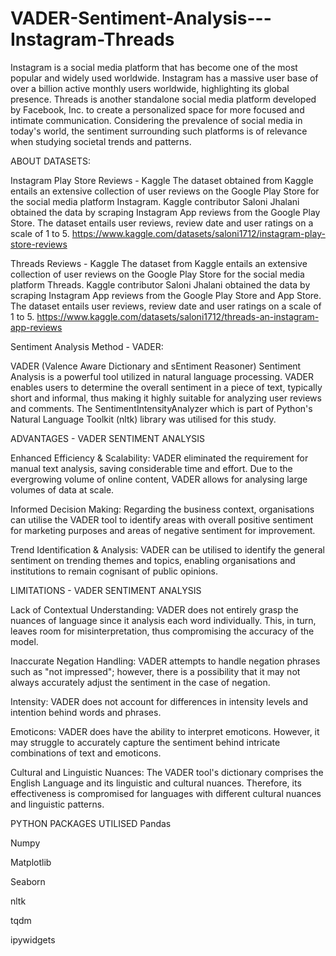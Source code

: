# VADER-Sentiment-Analysis---Instagram-Threads
Instagram is a social media platform that has become one of the most popular and widely used worldwide. Instagram has a massive user base of over a billion active monthly users worldwide, highlighting its global presence. 
Threads is another standalone social media platform developed by Facebook, Inc. to create a personalized space for more focused and intimate communication. 
Considering the prevalence of social media in today's world, the sentiment surrounding such platforms is of relevance when studying societal trends and patterns. 

ABOUT DATASETS: 

Instagram Play Store Reviews - Kaggle 
  The dataset obtained from Kaggle entails an extensive collection of user reviews on the Google Play Store for the social media platform Instagram. Kaggle contributor Saloni Jhalani obtained the data by scraping Instagram App reviews from the Google Play Store. The dataset entails user reviews, review date and user ratings on a scale of 1 to 5. 
  https://www.kaggle.com/datasets/saloni1712/instagram-play-store-reviews

Threads Reviews - Kaggle 
  The dataset from Kaggle entails an extensive collection of user reviews on the Google Play Store for the social media platform Threads. Kaggle contributor Saloni Jhalani obtained the data by scraping Instagram App reviews from the Google Play Store and App Store. The dataset entails user reviews, review date and user ratings on a scale of 1 to 5. 
  https://www.kaggle.com/datasets/saloni1712/threads-an-instagram-app-reviews

Sentiment Analysis Method - VADER: 

  VADER (Valence Aware Dictionary and sEntiment Reasoner) Sentiment Analysis is a powerful tool utilized in natural language processing. VADER enables users to determine the overall sentiment in a piece of text, typically short and informal, thus making it highly suitable for analyzing user reviews and comments. The SentimentIntensityAnalyzer which is part of Python's Natural Language Toolkit (nltk) library was utilised for this study. 

ADVANTAGES - VADER SENTIMENT ANALYSIS

  Enhanced Efficiency & Scalability: VADER eliminated the requirement for manual text analysis, saving considerable time and effort. Due to the evergrowing volume of online content, VADER allows for analysing large volumes of data at scale. 

  Informed Decision Making: Regarding the business context, organisations can utilise the VADER tool to identify areas with overall positive sentiment for marketing purposes and areas of negative sentiment for improvement. 

  Trend Identification & Analysis: VADER can be utilised to identify the general sentiment on trending themes and topics, enabling organisations and institutions to remain cognisant of public opinions. 

LIMITATIONS - VADER SENTIMENT ANALYSIS

  Lack of Contextual Understanding: VADER does not entirely grasp the nuances of language since it analysis each word individually. This, in turn, leaves room for misinterpretation, thus compromising the accuracy of the model. 

  Inaccurate Negation Handling: VADER attempts to handle negation phrases such as "not impressed"; however, there is a possibility that it may not always accurately adjust the sentiment in the case of negation. 

  Intensity: VADER does not account for differences in intensity levels and intention behind words and phrases. 

  Emoticons: VADER does have the ability to interpret emoticons. However, it may struggle to accurately capture the sentiment behind intricate combinations of text and emoticons. 

  Cultural and Linguistic Nuances: The VADER tool's dictionary comprises the English Language and its linguistic and cultural nuances. Therefore, its effectiveness is compromised for languages with different cultural nuances and linguistic patterns. 

PYTHON PACKAGES UTILISED
  Pandas
  
  Numpy
  
  Matplotlib
  
  Seaborn
  
  nltk
  
  tqdm
  
  ipywidgets 
